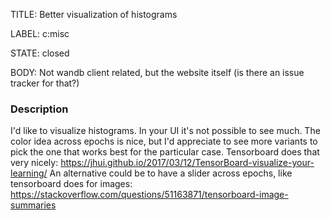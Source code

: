 TITLE:
Better visualization of histograms

LABEL:
c:misc

STATE:
closed

BODY:
Not wandb client related, but the website itself (is there an issue tracker for that?)

### Description

I'd like to visualize histograms. In your UI it's not possible to see much. The color idea across epochs is nice, but I'd appreciate to see more variants to pick the one that works best for the particular case. 
Tensorboard does that very nicely: https://jhui.github.io/2017/03/12/TensorBoard-visualize-your-learning/
An alternative could be to have a slider across epochs, like tensorboard does for images:
https://stackoverflow.com/questions/51163871/tensorboard-image-summaries


